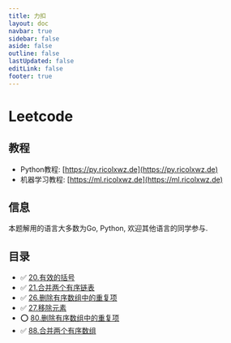 ```yaml
---
title: 力扣
layout: doc
navbar: true
sidebar: false
aside: false
outline: false
lastUpdated: false
editLink: false
footer: true
---
```


# Leetcode

## 教程

- Python教程: [https://py.ricolxwz.de](https://py.ricolxwz.de)
- 机器学习教程: [https://ml.ricolxwz.de](https://ml.ricolxwz.de)

## 信息

本题解用的语言大多数为Go, Python, 欢迎其他语言的同学参与.

## 目录

- ✅ [20.有效的括号](/leetcode/20)
- ✅ [21.合并两个有序链表](/leetcode/21)
- ✅ [26.删除有序数组中的重复项](/leetcode/26)
- ✅ [27.移除元素](/leetcode/27)
- ⭕ [80.删除有序数组中的重复项](/leetcode/80)
- ✅ [88.合并两个有序数组](/leetcode/88)
